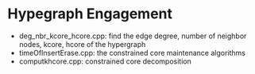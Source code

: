 # Hypegraph Engagement

+ deg_nbr_kcore_hcore.cpp: find the edge degree, number of neighbor nodes, kcore, hcore of the hypergraph   
+ timeOfInsertErase.cpp: the constrained core maintenance algorithms
+ computkhcore.cpp: constrained core decomposition
